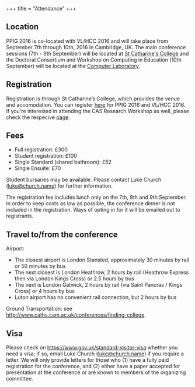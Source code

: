 +++
title = "Attendance"
+++

## Location

PPIG 2016 is co-located with VL/HCC 2016 and will take place from September 7th through 10th, 2016 in Cambridge, UK. The main conference sessions (7th - 9th September) will be located at [St Catharine's College](https://www.caths.cam.ac.uk/) and the Doctoral Consortium and Workshop on Computing in Education (10th September) will be located at the [Computer Laboratory](http://www.cl.cam.ac.uk/).

## Registration

Registration is through St Catharine’s College, which provides the venue and accomodation. You can register [here](https://www.caths.cam.ac.uk/vlhcc-and-ppig-2016) for PPIG 2016 and VL/HCC 2016. If you're interested in attending the CAS Research Workshop as well, please check the respecive [page](../education_workshop).

## Fees
- Full registration: £300
- Student registration: £100
- Single Standard (shared bathroom): £52
- Single Ensuite: £70

Student bursaries may be available. Please contact Luke Church (luke@church.name) for further information.

The registration fee includes lunch only on the 7th, 8th and 9th September. In order to keep costs as low as possible, the conference dinner is not included in the registration. Ways of opting in for it will be emailed out to registrants.

## Travel to/from the conference

Airport:
- The closest airport is London Stansted, approximately 30 minutes by rail or 50 minutes by bus
- The next closest is London Heathrow, 2 hours by rail (Heathrow Express then via London Kings Cross) or 2.5 hours by bus
- The next is London Gatwick, 2 hours by rail (via Saint Pancras / Kings Cross) or 4 hours by bus
- Luton airport has no convenient rail connection, but 2 hours by bus

Ground Transportation: see http://www.caths.cam.ac.uk/conferences/finding-college.

## Visa

Please check on https://www.gov.uk/standard-visitor-visa whether you need a visa; if so, email Luke Church (luke@church.name) if you require a letter. We will only provide letters for those who (1) have a fully paid registration for the conference, and (2) either have a paper accepted for presentation at the conference or are known to members of the organizing committee.
